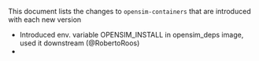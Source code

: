 This document lists the changes to `opensim-containers` that are
introduced with each new version

- Introduced env. variable OPENSIM_INSTALL in opensim_deps image, used it downstream (@RobertoRoos)
- 
